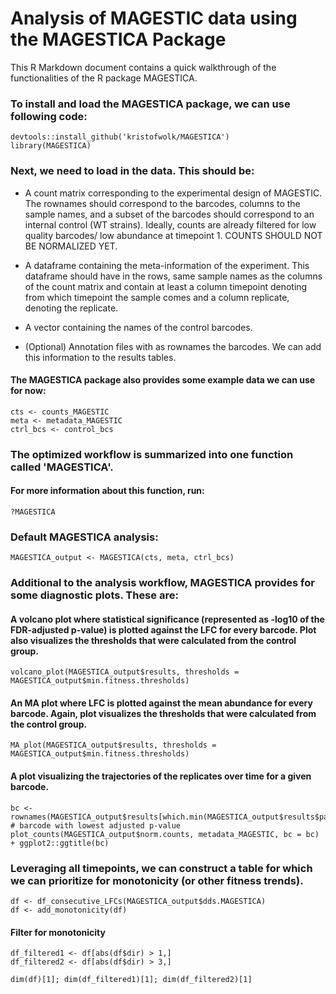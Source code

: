 # Analysis of MAGESTIC data using the MAGESTICA Package 

This R Markdown document contains a quick walkthrough of the functionalities of the R package MAGESTICA.

### To install and load the MAGESTICA package, we can use following code:

```{r}
devtools::install_github('kristofwolk/MAGESTICA')
library(MAGESTICA)
```

### Next, we need to load in the data. This should be: 

  - A count matrix corresponding to the experimental design of MAGESTIC. The rownames should correspond to the barcodes, columns to the sample names, and a subset of the barcodes should correspond to an internal control (WT strains). Ideally, counts are already filtered for low quality barcodes/ low abundance at timepoint 1. COUNTS SHOULD NOT BE NORMALIZED YET.
  
  - A dataframe containing the meta-information of the experiment. This dataframe should have in the rows, same sample names as the columns of the count matrix and contain at least a column timepoint denoting from which timepoint the sample comes and a column replicate, denoting the replicate. 
  
  - A vector containing the names of the control barcodes.
  
  - (Optional) Annotation files with as rownames the barcodes. We can add this information to the results tables.


#### The MAGESTICA package also provides some example data we can use for now:

```{r}
cts <- counts_MAGESTIC
meta <- metadata_MAGESTIC
ctrl_bcs <- control_bcs
```

### The optimized workflow is summarized into one function called 'MAGESTICA'. 

#### For more information about this function, run:

```{r,message=FALSE}
?MAGESTICA
```

### Default MAGESTICA analysis:

```{r}
MAGESTICA_output <- MAGESTICA(cts, meta, ctrl_bcs)
```

### Additional to the analysis workflow, MAGESTICA provides for some diagnostic plots. These are:

#### A volcano plot where statistical significance (represented as -log10 of the FDR-adjusted p-value) is plotted against the LFC for every barcode. Plot also visualizes the thresholds that were calculated from the control group.


```{r}
volcano_plot(MAGESTICA_output$results, thresholds = MAGESTICA_output$min.fitness.thresholds)
```


#### An MA plot where LFC is plotted against the mean abundance for every barcode. Again, plot visualizes the thresholds that were calculated from the control group.


```{r}
MA_plot(MAGESTICA_output$results, thresholds = MAGESTICA_output$min.fitness.thresholds)
```

#### A plot visualizing the trajectories of the replicates over time for a given barcode.

```{r}
bc <- rownames(MAGESTICA_output$results[which.min(MAGESTICA_output$results$padj),]) # barcode with lowest adjusted p-value
plot_counts(MAGESTICA_output$norm.counts, metadata_MAGESTIC, bc = bc) + ggplot2::ggtitle(bc)
```

### Leveraging all timepoints, we can construct a table for which we can prioritize for monotonicity (or other fitness trends).

```{r}
df <- df_consecutive_LFCs(MAGESTICA_output$dds.MAGESTICA)
df <- add_monotonicity(df)
```

#### Filter for monotonicity

```{r}
df_filtered1 <- df[abs(df$dir) > 1,]
df_filtered2 <- df[abs(df$dir) > 3,]
 
dim(df)[1]; dim(df_filtered1)[1]; dim(df_filtered2)[1]
```

